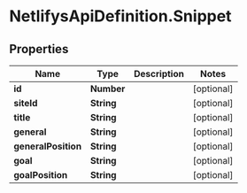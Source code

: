 # NetlifysApiDefinition.Snippet

## Properties
Name | Type | Description | Notes
------------ | ------------- | ------------- | -------------
**id** | **Number** |  | [optional] 
**siteId** | **String** |  | [optional] 
**title** | **String** |  | [optional] 
**general** | **String** |  | [optional] 
**generalPosition** | **String** |  | [optional] 
**goal** | **String** |  | [optional] 
**goalPosition** | **String** |  | [optional] 


